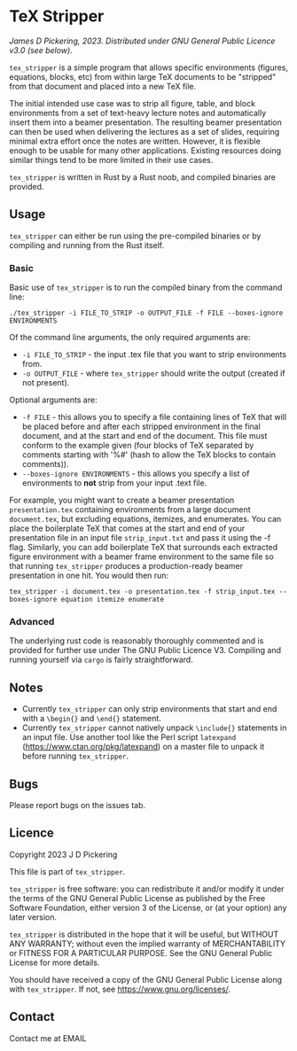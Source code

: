 # TeX Stripper
*James D Pickering, 2023. Distributed under GNU General Public Licence v3.0 (see below).*  

`tex_stripper` is a simple program that allows specific environments (figures, equations, blocks, etc) from within large TeX documents to be "stripped" from that document and placed into a new TeX file. 

The initial intended use case was to strip all figure, table, and block environments from a set of text-heavy lecture notes and automatically insert them into a beamer presentation. The resulting beamer presentation can then be used when delivering the lectures as a set of slides, requiring minimal extra effort once the notes are written. However, it is flexible enough to be usable for many other applications. Existing resources doing similar things tend to be more limited in their use cases.

`tex_stripper` is written in Rust by a Rust noob, and compiled binaries are provided.

## Usage 
`tex_stripper` can either be run using the pre-compiled binaries or by compiling and running from the Rust itself.

### Basic
Basic use of `tex_stripper` is to run the compiled binary from the command line: 
```
./tex_stripper -i FILE_TO_STRIP -o OUTPUT_FILE -f FILE --boxes-ignore ENVIRONMENTS

```
Of the command line arguments, the only required arguments are: 
- `-i FILE_TO_STRIP`  - the input .tex file that you want to strip environments from.
- `-o OUTPUT_FILE` - where `tex_stripper` should write the output (created if not present).

Optional arguments are:
- `-f FILE` - this allows you to specify a file containing lines of TeX that will be placed before and after each stripped environment in the final document, and at the start and end of the document. This file must conform to the example given (four blocks of TeX separated by comments starting with '%#' (hash to allow the TeX blocks to contain comments)). 
- `--boxes-ignore ENVIRONMENTS` - this allows you specify a list of environments to **not** strip from your input .text file. 

For example, you might want to create a beamer presentation `presentation.tex` containing environments from a large document `document.tex`, but excluding equations, itemizes, and enumerates. You can place the boilerplate TeX that comes at the start and end of your presentation file in an input file `strip_input.txt` and pass it using the -f flag. Similarly, you can add boilerplate TeX that surrounds each extracted figure environment with a beamer frame environment to the same file so that running `tex_stripper` produces a production-ready beamer presentation in one hit. You would then run:
```
tex_stripper -i document.tex -o presentation.tex -f strip_input.tex --boxes-ignore equation itemize enumerate
```

### Advanced 

The underlying rust code is reasonably thoroughly commented and is provided for further use under The GNU Public Licence V3. Compiling and running yourself via `cargo` is fairly straightforward. 
## Notes

- Currently `tex_stripper` can only strip environments that start and end with a `\begin{}` and `\end{}` statement. 
- Currently `tex_stripper` cannot natively unpack `\include{}` statements in an input file. Use another tool like the Perl script `latexpand` (https://www.ctan.org/pkg/latexpand) on a master file to unpack it before running `tex_stripper`.

## Bugs

Please report bugs on the issues tab.

## Licence
Copyright 2023 J D Pickering

This file is part of `tex_stripper`.

`tex_stripper` is free software: you can redistribute it and/or modify it under the terms of the GNU General Public License as published by the Free Software Foundation, either version 3 of the License, or (at your option) any later version.

`tex_stripper` is distributed in the hope that it will be useful, but WITHOUT ANY WARRANTY; without even the implied warranty of MERCHANTABILITY or FITNESS FOR A PARTICULAR PURPOSE. See the GNU General Public License for more details.

You should have received a copy of the GNU General Public License along with `tex_stripper`. If not, see <https://www.gnu.org/licenses/>.


## Contact

Contact me at EMAIL
